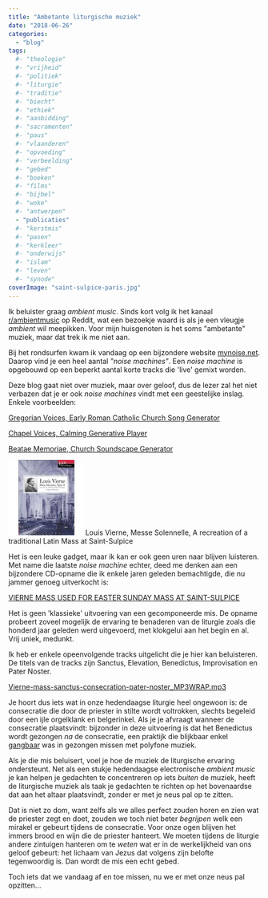 ```yaml
---
title: "Ambetante liturgische muziek"
date: "2018-06-26"
categories: 
  - "blog"
tags:
  #- "theologie"
  #- "vrijheid"
  #- "politiek"
  #- "liturgie"
  #- "traditie"
  #- "biecht"
  #- "ethiek"
  #- "aanbidding"
  #- "sacramenten"
  #- "paus"
  #- "vlaanderen"
  #- "opvoeding"
  #- "verbeelding"
  #- "gebed"
  #- "boeken"
  #- "films"
  #- "bijbel"
  #- "woke"
  #- "antwerpen"
  - "publicaties"
  #- "kerstmis"
  #- "pasen"
  #- "kerkleer"
  #- "onderwijs"
  #- "islam"
  #- "leven"
  #- "synode"
coverImage: "saint-sulpice-paris.jpg"
---
```


Ik beluister graag _ambient music_. Sinds kort volg ik het kanaal [r/ambientmusic](https://www.reddit.com/r/ambientmusic/) op Reddit, wat een bezoekje waard is als je een vleugje _ambient_ wil meepikken. Voor mijn huisgenoten is het soms "ambetante" muziek, maar dat trek ik me niet aan.

Bij het rondsurfen kwam ik vandaag op een bijzondere website [mynoise.net](https://mynoise.net). Daarop vind je een heel aantal _"noise machines"_. Een _noise machine_ is opgebouwd op een beperkt aantal korte tracks die 'live' gemixt worden.

Deze blog gaat niet over muziek, maar over geloof, dus de lezer zal het niet verbazen dat je er ook _noise machines_ vindt met een geestelijke inslag. Enkele voorbeelden:

[Gregorian Voices, Early Roman Catholic Church Song Generator](https://mynoise.net/NoiseMachines/gregorianChoirGenerator.php)

[Chapel Voices, Calming Generative Player](https://mynoise.net/NoiseMachines/chapelVoicesSoundscape.php)

[Beatae Memoriae, Church Soundscape Generator](https://mynoise.net/NoiseMachines/churchAtmosphereSoundGenerator.php?c=0&l=0040234330303926300000&d=0)

[![](images/Louis-Vierne-Messe-Solennelle-150x150.jpg)](https://pipe-organ-recordings.com/product/vierne-mass-saint-sulpice-paris-daniel-roth/) Louis Vierne, Messe Solennelle, A recreation of a traditional Latin Mass at Saint-Sulpice

Het is een leuke gadget, maar ik kan er ook geen uren naar blijven luisteren. Met name die laatste _noise machine_ echter, deed me denken aan een bijzondere CD-opname die ik enkele jaren geleden bemachtigde, die nu jammer genoeg uitverkocht is:

[VIERNE MASS USED FOR EASTER SUNDAY MASS AT SAINT-SULPICE](https://pipe-organ-recordings.com/product/vierne-mass-saint-sulpice-paris-daniel-roth/)

Het is geen 'klassieke' uitvoering van een gecomponeerde mis. De opname probeert zoveel mogelijk de ervaring te benaderen van de liturgie zoals die honderd jaar geleden werd uitgevoerd, met klokgelui aan het begin en al. Vrij uniek, medunkt.

Ik heb er enkele opeenvolgende tracks uitgelicht die je hier kan beluisteren. De titels van de tracks zijn Sanctus, Elevation, Benedictus, Improvisation en Pater Noster.

[Vierne-mass-sanctus-consecration-pater-noster_MP3WRAP.mp3](https://storage.googleapis.com/geloven-leren/audiobooks/Vierne-mass-sanctus-consecration-pater-noster_MP3WRAP.mp3)

Je hoort dus iets wat in onze hedendaagse liturgie heel ongewoon is: de consecratie die door de priester in stilte wordt voltrokken, slechts begeleid door een ijle orgelklank en belgerinkel. Als je je afvraagt wanneer de consecratie plaatsvindt: bijzonder in deze uitvoering is dat het Benedictus wordt gezongen _na_ de consecratie, een praktijk die blijkbaar enkel [gangbaar](http://www.ccwatershed.org/blog/2014/oct/29/sanctus-benedictus-should-it-be-divided-mass/) was in gezongen missen met polyfone muziek.

Als je die mis beluisert, voel je hoe de muziek de liturgische ervaring ondersteunt. Net als een stukje hedendaagse electronische _ambient music_ je kan helpen je gedachten te concentreren op iets _buiten_ de muziek, heeft de liturgische muziek als taak je gedachten te richten op het bovenaardse dat aan het altaar plaatsvindt, zonder er met je neus pal op te zitten.

Dat is niet zo dom, want zelfs als we alles perfect zouden horen en zien wat de priester zegt en doet, zouden we toch niet beter _begrijpen_ welk een mirakel er gebeurt tijdens de consecratie. Voor onze ogen blijven het immers brood en wijn die de priester hanteert. We moeten tijdens de liturgie andere zintuigen hanteren om te _weten_ wat er in de werkelijkheid van ons geloof gebeurt: het lichaam van Jezus dat volgens zijn belofte tegenwoordig is. Dan wordt de mis een echt gebed. 

Toch iets dat we vandaag af en toe missen, nu we er met onze neus pal opzitten...

